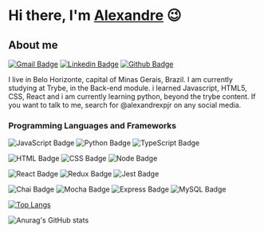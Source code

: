 # Hi there, I'm [Alexandre](https://alexandrexpjr.github.io) 😉

## About me

[![Gmail Badge](https://img.shields.io/badge/Gmail-D14836?style=for-the-badge&logo=gmail&logoColor=white)](https://alexandrexpj@gmail.com)
[![Linkedin Badge](https://img.shields.io/badge/LinkedIn-0077B5?style=for-the-badge&logo=linkedin&logoColor=white)](https://linkedin.com/in/alexandrepimenteljr)
[![Github Badge](https://img.shields.io/badge/GitHub-100000?style=for-the-badge&logo=github&logoColor=white)](https://alexandrexpjr.github.io)

I live in Belo Horizonte, capital of Minas Gerais, Brazil. I am currently studying at Trybe, in the Back-end module. i learned Javascript, HTML5, CSS, React and i am currently learning python, beyond the trybe content. If you want to talk to me, search for @alexandrexpjr on any social media.

### Programming Languages and Frameworks

![JavaScript Badge](https://img.shields.io/badge/JavaScript-323330?style=for-the-badge&logo=javascript&logoColor=F7DF1E)
![Python Badge](https://img.shields.io/badge/Python-FFD43B?style=for-the-badge&logo=python&logoColor=darkgreen)
![TypeScript Badge](https://img.shields.io/badge/TypeScript-007ACC?style=for-the-badge&logo=typescript&logoColor=white)

![HTML Badge](https://img.shields.io/badge/HTML5-E34F26?style=for-the-badge&logo=html5&logoColor=white)
![CSS Badge](https://img.shields.io/badge/CSS3-1572B6?style=for-the-badge&logo=css3&logoColor=white)
![Node Badge](https://img.shields.io/badge/Node.js-339933?style=for-the-badge&logo=nodedotjs&logoColor=white)

![React Badge](https://img.shields.io/badge/React-20232A?style=for-the-badge&logo=react&logoColor=61DAFB)
![Redux Badge](https://img.shields.io/badge/Redux-593D88?style=for-the-badge&logo=redux&logoColor=white)
![Jest Badge](https://img.shields.io/badge/Jest-C21325?style=for-the-badge&logo=jest&logoColor=white)

![Chai Badge](https://img.shields.io/badge/chai-A30701?style=for-the-badge&logo=chai&logoColor=white)
![Mocha Badge](https://img.shields.io/badge/Mocha-8D6748?style=for-the-badge&logo=Mocha&logoColor=white)
![Express Badge](https://img.shields.io/badge/Express.js-000000?style=for-the-badge&logo=express&logoColor=white)
![MySQL Badge](https://img.shields.io/badge/MySQL-005C84?style=for-the-badge&logo=mysql&logoColor=white)




[![Top Langs](https://github-readme-stats.vercel.app/api/top-langs/?username=alexandrexpjr&layout=compact)](https://github.com/anuraghazra/github-readme-stats)

![Anurag's GitHub stats](https://github-readme-stats.vercel.app/api?username=alexandrexpjr&show_icons=true&theme=radical)

